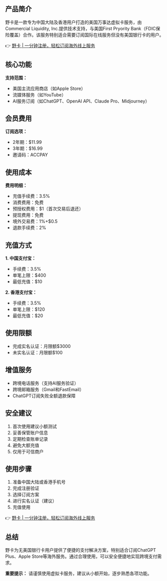 ## 产品简介

野卡是一款专为中国大陆及香港用户打造的美国万事达虚拟卡服务，由Commercial Liquidity, Inc.提供技术支持，与美国First Pryority Bank（FDIC保险覆盖）合作。该服务特别适合需要订阅国际在线服务但没有美国银行卡的用户。

👉 [野卡 | 一分钟注册，轻松订阅海外线上服务](https://bit.ly/bewildcard)

## 核心功能

**支持范围：**
- 美国主流应用商店（如Apple Store）
- 流媒体服务（如YouTube）
- AI服务订阅（如ChatGPT、OpenAI API、Claude Pro、Midjourney）

## 会员费用

**订阅选项：**
- 2年期：$11.99
- 3年期：$16.99
- 邀请码：ACCPAY

## 使用成本

**费用明细：**
- 充值手续费：3.5%
- 消费费用：免费
- 预授权费用：$1（首次交易后退还）
- 提现费用：免费
- 境外交易费：1%+$0.5
- 退款手续费：2%

## 充值方式

**1. 中国支付宝：**
- 手续费：3.5%
- 单笔上限：$400
- 最低充值：$10

**2. 香港支付宝：**
- 手续费：3.5%
- 单笔上限：$120
- 最低充值：$20

## 使用限额

- 完成实名认证：月限额$3000
- 未实名认证：月限额$100

## 增值服务

- 跨境电话服务（支持AI服务验证）
- 跨境邮箱服务（Gmail和FastEmail）
- ChatGPT订阅失败全额退款保障

## 安全建议

1. 首次使用建议小额测试
2. 妥善保管账户信息
3. 定期检查账单记录
4. 避免大额充值
5. 仅用于可信商户

## 使用步骤

1. 准备中国大陆或香港手机号
2. 完成注册验证
3. 选择订阅方案
4. 进行实名认证（建议）
5. 充值使用

👉 [野卡 | 一分钟注册，轻松订阅海外线上服务](https://bit.ly/bewildcard)

## 总结

野卡为无美国银行卡用户提供了便捷的支付解决方案，特别适合订阅ChatGPT Plus、Apple Store等海外服务。通过合理使用，可以安全便捷地实现跨境支付需求。

**重要提示：** 请谨慎使用虚拟卡服务，建议从小额开始，逐步熟悉各项功能。